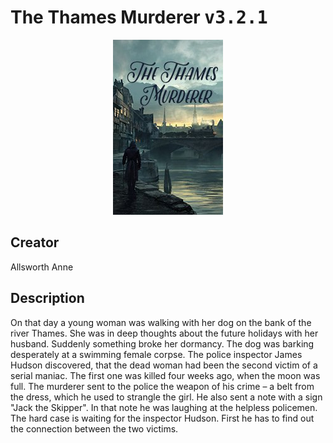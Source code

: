 
# The Thames Murderer <kbd>v3.2.1</kbd>

<center>
  <img src="./cover-1024.jpg"/>
</center>

## Creator
Allsworth Anne

## Description
<p>On that day a young woman was walking with her dog on the bank of the river Thames. She was in deep thoughts about the future holidays with her husband. Suddenly something broke her dormancy. The dog was barking desperately at a swimming female corpse. The police inspector James Hudson discovered, that the dead woman had been the second victim of a serial maniac. The first one was killed four weeks ago, when the moon was full. The murderer sent to the police the weapon of his crime – a belt from the dress, which he used to strangle the girl. He also sent a note with a sign "Jack the Skipper". In that note he was laughing at the helpless policemen. The hard case is waiting for the inspector Hudson. First he has to find out the connection between the two victims.</p>
